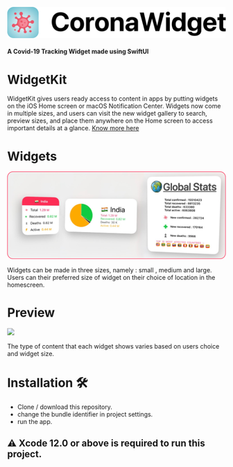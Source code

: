  <p float="left">
 <img src ="Assets/banner.png"  />      
 </p>

#### A Covid-19 Tracking Widget made using SwiftUI


# WidgetKit

WidgetKit gives users ready access to content in apps by putting widgets on the iOS Home screen or macOS Notification Center. Widgets now come in multiple sizes, and users can visit the new widget gallery to search, preview sizes, and place them anywhere on the Home screen to access important details at a glance.
[Know more here](https://developer.apple.com/widgets/)

# Widgets
 <p float="left">
 <img src ="Assets/Widgets.png"  />      
 </p>
 
 Widgets can be made in three sizes, namely : small , medium and large. Users can their preferred size of widget on their choice of location in the homescreen. 
 
 # Preview
 
  <p float="left">
 <img src ="Assets/preview.png"  />      
 </p>
The type of content that each widget shows varies based on users choice and widget size.

# Installation 🛠
- Clone / download this repository.
- change the bundle identifier in project settings.
- run the app.
## 
## ⚠️ Xcode 12.0 or above is required to run this project.
